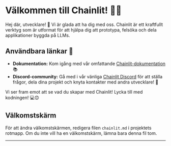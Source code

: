 <!--
CO_OP_TRANSLATOR_METADATA:
{
  "original_hash": "c49526c7abc56b0b5f1e835c1739f18e",
  "translation_date": "2025-09-24T22:50:51+00:00",
  "source_file": "Module08/chainlit.md",
  "language_code": "sv"
}
-->
# Välkommen till Chainlit! 🚀🤖

Hej där, utvecklare! 👋 Vi är glada att ha dig med oss. Chainlit är ett kraftfullt verktyg som är utformat för att hjälpa dig att prototypa, felsöka och dela applikationer byggda på LLMs.

## Användbara länkar 🔗

- **Dokumentation:** Kom igång med vår omfattande [Chainlit-dokumentation](https://docs.chainlit.io) 📚
- **Discord-community:** Gå med i vår vänliga [Chainlit Discord](https://discord.gg/k73SQ3FyUh) för att ställa frågor, dela dina projekt och knyta kontakter med andra utvecklare! 💬

Vi ser fram emot att se vad du skapar med Chainlit! Lycka till med kodningen! 💻😊

## Välkomstskärm

För att ändra välkomstskärmen, redigera filen `chainlit.md` i projektets rotmapp. Om du inte vill ha en välkomstskärm, lämna bara denna fil tom.

---

